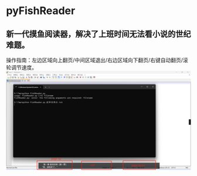# pyFishReader
## 新一代摸鱼阅读器，解决了上班时间无法看小说的世纪难题。  
操作指南：左边区域向上翻页/中间区域退出/右边区域向下翻页/右键自动翻页/滚轮调节速度。  
![image](./image.png "示例图片")
